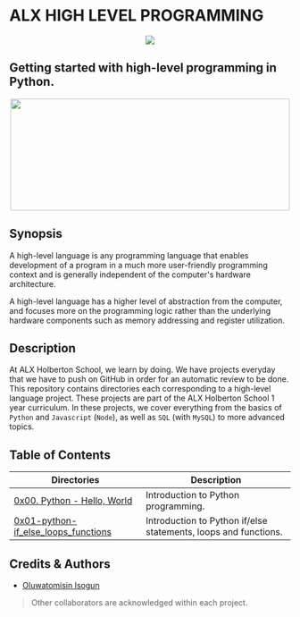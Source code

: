 # ALX HIGH LEVEL PROGRAMMING
<p align="center">
<img src="https://camo.githubusercontent.com/a70c1748550c0ff2d4917a08610a1a89cd782edc00f91bedd4c50f4d7997b6a6/68747470733a2f2f6c68332e676f6f676c6575736572636f6e74656e742e636f6d2f667931304a4964425267675a3668346e774e546258764461615770744c6564663279593862444c437671357253636b5972636b304a31563657737a6b5537376d74304a75765245437154577341504b5254455951704d3944476a413974574d6a6f5956653d77323735" width="" height="" />
</p>

## Getting started with high-level programming in Python.
<p align="center">
<img src="https://media2.giphy.com/media/coxQHKASG60HrHtvkt/giphy.gif" width="500" height="200" />
</p>

## Synopsis
A high-level language is any programming language that enables development of a program in a much more user-friendly programming context and is generally independent of the computer's hardware architecture.

A high-level language has a higher level of abstraction from the computer, and focuses more on the programming logic rather than the underlying hardware components such as memory addressing and register utilization.

## Description
At ALX Holberton School, we learn by doing. We have projects everyday that we have to push on GitHub in order for an automatic review to be done. This repository contains directories each corresponding to a high-level language project. These projects are part of the ALX Holberton School 1 year curriculum. In these projects, we cover everything from the basics of `Python` and `Javascript` (`Node`), as well as `SQL` (with `MySQL`) to more advanced topics.

## Table of Contents
| **Directories** | **Description**|
| --- | --- |
| [0x00. Python - Hello, World](https://github.com/TosinISOGUN/alx-higher_level_programming/tree/main/0x00-python-hello_world) | 	Introduction to Python programming. |
| [0x01-python-if_else_loops_functions](https://github.com/TosinISOGUN/alx-higher_level_programming/tree/main/0x01-python-if_else_loops_functions) | Introduction to Python if/else statements, loops and functions. |

## Credits & Authors
- [Oluwatomisin Isogun](https://github.com/TosinISOGUN)
> Other collaborators are acknowledged within each project.

